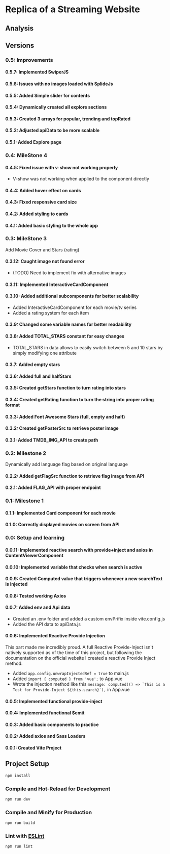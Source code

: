 # Replica of a Streaming Website

## Analysis

## Versions

### 0.5: Improvements

#### 0.5.7: Implemented SwiperJS

#### 0.5.6: Issues with no images loaded with SplideJs

#### 0.5.5: Added Simple slider for contents

#### 0.5.4: Dynamically created all explore sections

#### 0.5.3: Created 3 arrays for popular, trending and topRated

#### 0.5.2: Adjusted apiData to be more scalable

#### 0.5.1: Added Explore page

### 0.4: MileStone 4

#### 0.4.5: Fixed issue with v-show not working properly

* V-show was not working when applied to the component directly

#### 0.4.4: Added hover effect on cards

#### 0.4.3: Fixed responsive card size

#### 0.4.2: Added styling to cards

#### 0.4.1: Added basic styling to the whole app

### 0.3: MileStone 3

Add Movie Cover and Stars (rating)

#### 0.3.12: Caught image not found error

* (TODO) Need to implement fix with alternative images

#### 0.3.11: Implemented InteractiveCardComponent

#### 0.3.10: Added additional subcomponents for better scalability

* Added InteractiveCardComponent for each movie/tv series
* Added a rating system for each item

#### 0.3.9: Changed some variable names for better readability

#### 0.3.8: Added TOTAL_STARS constant for easy changes

* TOTAL_STARS in data allows to easily switch between 5 and 10 stars by simply modifying one attribute

#### 0.3.7: Added empty stars

#### 0.3.6: Added full and halfStars

#### 0.3.5: Created getStars function to turn rating into stars

#### 0.3.4: Created getRating function to turn the string into proper rating format

#### 0.3.3: Added Font Awesome Stars (full, empty and half)

#### 0.3.2: Created getPosterSrc to retrieve poster image

#### 0.3.1: Added TMDB_IMG_API to create path

### 0.2: Milestone 2

Dynamically add language flag based on original language

#### 0.2.2: Added getFlagSrc function to retrieve flag image from API

#### 0.2.1: Added FLAG_API with proper endpoint

### 0.1: Milestone 1

#### 0.1.1: Implemented Card component for each movie

#### 0.1.0: Correctly displayed movies on screen from API

### 0.0: Setup and learning

#### 0.0.11: Implemented reactive search with provide+inject and axios in ContentViewerComponent

#### 0.0.10: Implemented variable that checks when search is active

#### 0.0.9: Created Computed value that triggers whenever a new searchText is injected

#### 0.0.8: Tested working Axios

#### 0.0.7: Added env and Api data

* Created an .env folder and added a custom envPrifix inside vite.config.js
* Added the API data to apiData.js

#### 0.0.6: Implemented Reactive Provide Injection

This part made me incredibly proud. A full Reactive Provide-Inject isn't natively supported as of the time of this project, but following the documentation on the official website I created a reactive Provide Inject method.

* Added ```app.config.unwrapInjectedRef = true``` to main.js
* Added ```import { computed } from 'vue';``` to App.vue
* Wrote the injection method like this ```message: computed(() => `This is a Test for Provide-Inject ${this.search}`),``` in App.vue

#### 0.0.5: Implemented functional provide-inject

#### 0.0.4: Implemented functional $emit

#### 0.0.3: Added basic components to practice

#### 0.0.2: Added axios and Sass Loaders

#### 0.0.1: Created Vite Project

## Project Setup

```sh
npm install
```

### Compile and Hot-Reload for Development

```sh
npm run dev
```

### Compile and Minify for Production

```sh
npm run build
```

### Lint with [ESLint](https://eslint.org/)

```sh
npm run lint
```
